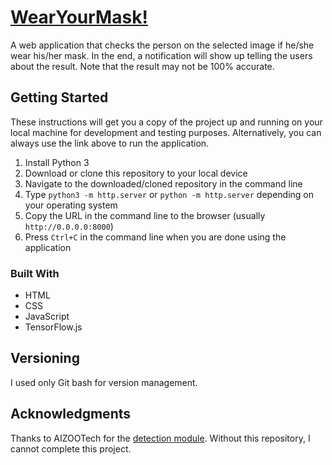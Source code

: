 # [WearYourMask!](https://imliuyzh.github.io/WearYourMask/)
A web application that checks the person on the selected image if he/she wear his/her mask. In the end, a notification will show up telling the users about the result. Note that the result may not be 100% accurate.

## Getting Started
These instructions will get you a copy of the project up and running on your local machine for development and testing purposes. Alternatively, you can always use the link above to run the application.

1. Install Python 3
2. Download or clone this repository to your local device
3. Navigate to the downloaded/cloned repository in the command line
4. Type ```python3 -m http.server``` or ```python -m http.server``` depending on your operating system
5. Copy the URL in the command line to the browser (usually ```http://0.0.0.0:8000```)
6. Press ```Ctrl+C``` in the command line when you are done using the application

### Built With
- HTML
- CSS
- JavaScript
- TensorFlow.js

## Versioning
I used only Git bash for version management.

## Acknowledgments
Thanks to AIZOOTech for the [detection module](https://github.com/AIZOOTech/mask-detection-web-demo). Without this repository, I cannot complete this project.
